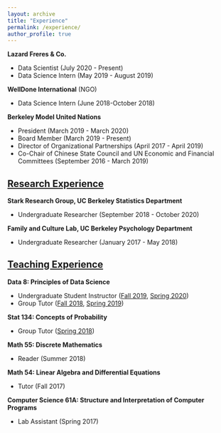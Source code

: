 ```yaml
---
layout: archive
title: "Experience"
permalink: /experience/
author_profile: true
---
```


**Lazard Freres & Co.**

  - Data Scientist (July 2020 - Present)
  - Data Science Intern (May 2019 - August 2019)

**WellDone International** (NGO)

  - Data Science Intern (June 2018-October 2018)

**Berkeley Model United Nations**

  - President (March 2019 - March 2020)
  - Board Member (March 2019 - Present)
  - Director of Organizational Partnerships (April 2017 - April 2019)
  - Co-Chair of Chinese State Council and UN Economic and Financial Committees (September 2016 - March 2019)

## [Research Experience](https://hluo27.github.io/research/)

**Stark Research Group, UC Berkeley Statistics Department**

  - Undergraduate Researcher (September 2018 - October 2020)

**Family and Culture Lab, UC Berkeley Psychology Department**

  - Undergraduate Researcher (January 2017 - May 2018)

## [Teaching Experience](https://hluo27.github.io/teaching/)

**Data 8: Principles of Data Science**

  - Undergraduate Student Instructor ([Fall 2019](http://data8.org/fa19/),  [Spring 2020](http://data8.org/sp20/)) 
  - Group Tutor ([Fall 2018](http://data8.org/fa18/), [Spring 2019](http://data8.org/sp19/))

**Stat 134: Concepts of Probability** 

  - Group Tutor ([Spring 2018](https://github.com/hLuo27/teaching/tree/master/stat134))

**Math 55: Discrete Mathematics**

  - Reader (Summer 2018)

**Math 54: Linear Algebra and Differential Equations**

  - Tutor (Fall 2017)
  
**Computer Science 61A: Structure and Interpretation of Computer Programs**
  - Lab Assistant (Spring 2017)